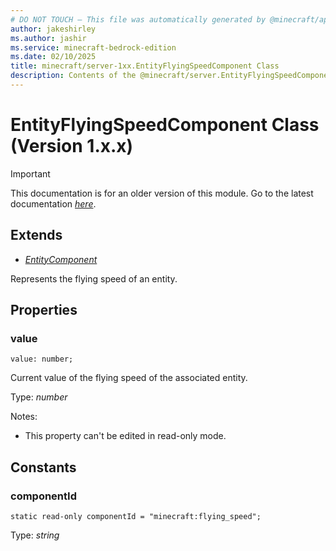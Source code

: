 ```yaml
---
# DO NOT TOUCH — This file was automatically generated by @minecraft/api-docs-generator, to report problems file an issue at https://github.com/Mojang/minecraft-scripting-libraries
author: jakeshirley
ms.author: jashir
ms.service: minecraft-bedrock-edition
ms.date: 02/10/2025
title: minecraft/server-1xx.EntityFlyingSpeedComponent Class
description: Contents of the @minecraft/server.EntityFlyingSpeedComponent class (Version 1.x.x).
---
```

# EntityFlyingSpeedComponent Class (Version 1.x.x)

> [!IMPORTANT]
> This documentation is for an older version of this module. Go to the latest documentation [*here*](../../../scriptapi/minecraft/server/EntityFlyingSpeedComponent.md).

## Extends
- [*EntityComponent*](EntityComponent.md)

Represents the flying speed of an entity.

## Properties

### **value**
`value: number;`

Current value of the flying speed of the associated entity.

Type: *number*

Notes:
  - This property can't be edited in read-only mode.

## Constants

### **componentId**
`static read-only componentId = "minecraft:flying_speed";`

Type: *string*
